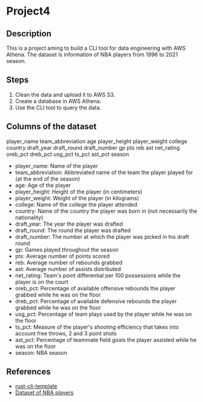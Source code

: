 # Project4

## Description

This is a project aming to build a CLI tool for data engineering with AWS Athena. The dataset is information of NBA players from 1996 to 2021 season.

## Steps

1. Clean the data and upload it to AWS S3.
2. Create a database in AWS Athena.
3. Use the CLI tool to query the data.

## Columns of the dataset

player_name	team_abbreviation	age	player_height	player_weight	college	country	draft_year	draft_round	draft_number	gp	pts	reb	ast	net_rating	oreb_pct	dreb_pct	usg_pct	ts_pct	ast_pct	season

- player_name: Name of the player
- team_abbreviation: Abbreviated name of the team the player played for (at the end of the season)
- age: Age of the player
- player_height: Height of the player (in centimeters)
- player_weight: Weight of the player (in kilograms)
- college: Name of the college the player attended
- country: Name of the country the player was born in (not necessarily the nationality)
- draft_year: The year the player was drafted
- draft_round: The round the player was drafted
- draft_number: The number at which the player was picked in his draft round
- gp: Games played throughout the season
- pts: Average number of points scored
- reb: Average number of rebounds grabbed
- ast: Average number of assists distributed
- net_rating: Team's point differential per 100 possessions while the player is on the court
- oreb_pct: Percentage of available offensive rebounds the player grabbed while he was on the floor
- dreb_pct: Percentage of available defensive rebounds the player grabbed while he was on the floor
- usg_pct: Percentage of team plays used by the player while he was on the floor
- ts_pct: Measure of the player's shooting efficiency that takes into account free throws, 2 and 3 point shots
- ast_pct: Percentage of teammate field goals the player assisted while he was on the floor
- season: NBA season

## References

* [rust-cli-template](https://github.com/kbknapp/rust-cli-template)
* [Dataset of NBA players](https://www.kaggle.com/datasets/justinas/nba-players-data)
